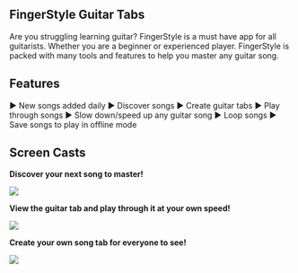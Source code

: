 

## FingerStyle Guitar Tabs

Are you struggling learning guitar? FingerStyle is a must have app for all guitarists. Whether you are a beginner or experienced player. FingerStyle is packed with many tools and features to help you master any guitar song. 

## Features

▶ New songs added daily
▶ Discover songs
▶ Create guitar tabs
▶ Play through songs
▶ Slow down/speed up any guitar song
▶ Loop songs
▶ Save songs to play in offline mode

## Screen Casts


**Discover your next song to master!**

![](https://lh3.googleusercontent.com/nwsucZTWbZhg60hubuuq-2U3eHuWljmNWyfv5LPU73U3xILxsvvMDCYVvPeLbeMV8rwRc9KKoio)

**View the guitar tab and play through it at your own speed!**

![](https://lh3.googleusercontent.com/jjMJfTWeieDrvaGFM8Zu8sJiSadew9mhOtBY43wD15rTAIKMxr81xHTJ_mEiM162q3u8Hdly_i4)

**Create your own song tab for everyone to see!**

![](https://lh3.googleusercontent.com/fj30EPOcqrtqXOeVeSbeHD07mObrFsJpX2CKsazCroylCXKiZi_q_p_W-OdkPfCDsiv0R9aTub8)
